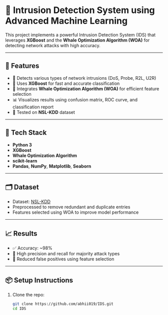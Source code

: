 # 🚨 Intrusion Detection System using Advanced Machine Learning

This project implements a powerful Intrusion Detection System (IDS) that leverages **XGBoost** and the **Whale Optimization Algorithm (WOA)** for detecting network attacks with high accuracy.

---

## 📌 Features

- 🔐 Detects various types of network intrusions (DoS, Probe, R2L, U2R)
- 🚀 Uses **XGBoost** for fast and accurate classification
- 🧠 Integrates **Whale Optimization Algorithm (WOA)** for efficient feature selection
- 📊 Visualizes results using confusion matrix, ROC curve, and classification report
- 🧪 Tested on **NSL-KDD** dataset

---

## 🧰 Tech Stack

- **Python 3**
- **XGBoost**
- **Whale Optimization Algorithm**
- **scikit-learn**
- **Pandas**, **NumPy**, **Matplotlib**, **Seaborn**

---

## 🗂️ Dataset

- Dataset: [NSL-KDD](https://www.unb.ca/cic/datasets/nsl.html)
- Preprocessed to remove redundant and duplicate entries
- Features selected using WOA to improve model performance

---

## 📈 Results

- ✅ Accuracy: ~98%
- 🎯 High precision and recall for majority attack types
- 🧹 Reduced false positives using feature selection

---

## 📦 Setup Instructions

1. Clone the repo:
   ```bash
   git clone https://github.com/abhii019/IDS.git
   cd IDS
